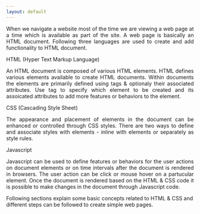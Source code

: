 ```yaml
---
layout: default
---
```

<div class="ui basic segment">
    <p class="firstp" style="text-align: justify;">
        When we navigate a website most of the time we are viewing a web page at a time which is available as part of the site. A web page is basically an HTML document. Following three languages are used to create and add functionality to HTML document.
    </p>
    <div class="ui list">
        <div class="item">
            <i class="orange html5 icon"></i>
            <div class="content">
                <div class="header">HTML (Hyper Text Markup Language)</div>
                <p class="description" style="text-align: justify;">
                    An HTML document is composed of various HTML elements. HTML defines various elements available to create HTML documents. Within documents the elements are primarily defined using tags & optionaly their associated attributes. Use tag to specify which element to be created and its assoicated attributes to add more features or behaviors to the element.
                </p>
            </div>
        </div>
        <div class="item">
            <i class="blue css3 alternate icon"></i>
            <div class="content">
                <div class="header">CSS (Cascading Style Sheet)</div>
                <p class="description" style="text-align: justify;">
                        The appearance and placement of elements in the document can be enhanced or controlled through CSS styles. There are two ways to define and associate styles with elements - inline with elements or separately as style rules.
                </p>
            </div>
        </div>
        <div class="item">
            <i class="yellow js icon"></i>
            <div class="content">
                <div class="header">Javascript</div>
                <p class="description" style="text-align: justify;">
                    Javascript can be used to define features or behaviors for the user actions on document elements or on time intervals after the document is rendered in browsers. The user action can be click or mouse hover on a partucular element. Once the document is rendered based on the HTML & CSS code it is possible to make changes in the document through Javascript code.
                </p>
            </div>
        </div>
    </div>
    <p>
        Following sections explain some basic concepts related to HTML & CSS and different steps can be followed to create simple web pages.
    </p>
</div>